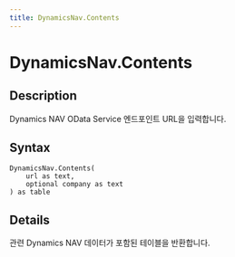 ```yaml
---
title: DynamicsNav.Contents
---
```


# DynamicsNav.Contents


## Description

Dynamics NAV OData Service 엔드포인트 URL을 입력합니다.


## Syntax

```powerquery
DynamicsNav.Contents(
    url as text,
    optional company as text
) as table
```


## Details

관련 Dynamics NAV 데이터가 포함된 테이블을 반환합니다. 


